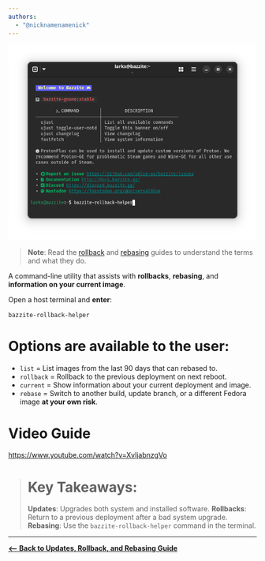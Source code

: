 ```yaml
---
authors:
  - "@nicknamenamenick"
---
```


<!-- ANCHOR: METADATA -->
<!--{"url_discourse": "https://universal-blue.discourse.group/docs?topic=2647", "fetched_at": "2024-09-03 16:43:17.164020+00:00"}-->
<!-- ANCHOR_END: METADATA -->

![Bazzite Rollback Helper Command|636x500](../../img/Bazzite_Rollback_Helper_Command.png)

> **Note**: Read the [rollback](./rolling_back_system_updates.md) and [rebasing](./rebase_guide.md) guides to understand the terms and what they do.

A command-line utility that assists with **rollbacks**, **rebasing**, and **information on your current image**.

Open a host terminal and **enter**:

```command
bazzite-rollback-helper
```

# Options are available to the user:

- `list` = List images from the last 90 days that can rebased to.
- `rollback` = Rollback to the previous deployment on next reboot.
- `current` = Show information about your current deployment and image.
- `rebase` = Switch to another build, update branch, or a different Fedora image **at your own risk**.

# Video Guide

https://www.youtube.com/watch?v=XvljabnzgVo

> # Key Takeaways:
>
> **Updates**: Upgrades both system and installed software.
> **Rollbacks**: Return to a previous deployment after a bad system upgrade.
> **Rebasing**: Use the `bazzite-rollback-helper` command in the terminal.

<hr>

[**<-- Back to Updates, Rollback, and Rebasing Guide**](./index.md)
